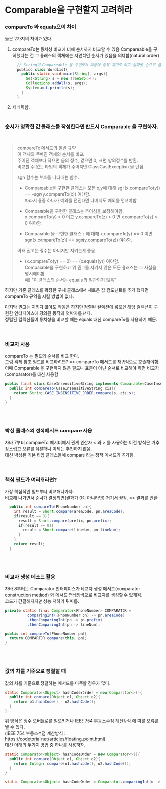 # Comparable을 구현할지 고려하라
### compareTo 와 equals으이 차이
둘은 2가지의 차이가 있다.<br/>
1. compareTo는 동치성 비교에 더해 순서까지 비교할 수 있음
  Compareable을 구혀했다는 건 그 클래스의 객체에는 자연적인 순서가 있음을 의미함(natural order)
    ```java
      // String이 Compareable 을 구현했기 때문에 중복 제거도 되고 알파벳 순으로 출력함.
      publicc class WordList{
        public static void main(String[] args){
          Set<String> s = new TreeSet<>();
          Collections.addAll(s, args);
          System.out.println(s);
        }
      }
    ```

2. 제네릭함.
<br/><br/>
### 순서가 명확한 값 클래스를 작성한다면 반드시 Comparable 을 구현하자.
<br/>

> compareTo 메서드의 일반 규약<br/>
> 이 객체와 주어진 객체의 순서를 비교.<br/>
> 주어진 객체보다 작으면 음의 정수, 같으면 0, 크면 양의정수를 반환.<br/>
> 비교할 수 없는 타입의 객체가 주어지면 ClassCastException 을 던짐.<br/>
>
> sgn 함수는 부호를 나타내는 함수.<br/>
>
> * Compareable을 구현한 클래스는 모든 x,y에 대해 sgn(x.compareTo(y)) == -sgn(y.compareTo(x)) 여야함.<br/>
>   따라서 둘중 하나가 예외를 던진다면 나머지도 예외를 던져야함<br/>
>   
> * Comparable을 구현한 클래스는 추이성을 보장해야함.<br/>
>   x.compareTo(y) > 0 이고 y.compareTo(z) > 0 면 x.compareTo(z) > 0 여야함.<br/>
>   
> * Comparable 을 구현한 클래스 z 에 대해 x.compareTo(y) == 0 이면 sgn(x.compareTo(z)) == sgn(y.compareTo(z)) 여야함.<br/>
> 
> 아래 권고는 필수는 아니지만 지키는게 좋음<br/>
> * (x.compareTo(y) == 0) == (x.equals(y)) 여야함.<br/>
>   Comparable을 구현하고 위 권고를 지키지 않은 모든 클래스는 그 사실을 명시해야함<br/>
>   예) "이 클래스의 순서는 equals 와 일관되지 않음"<br/>

하지만 기존 클래스를 확장한 구체 클래스에서 새로운 값 컴포넌트를 추가 했다면 compareTo 규약을 지킬 방법이 없다.<br/>

마지막 권고는 지키지 않아도 작동은 하지만 정렬된 컬렉션에 넣으면 해당 컬렉션이 구현한 인터페이스에 정의된 동작과 엇박자를 낸다.<br/>
정렬된 컬렉션들이 동치성을 비교할 때는 equals 대신 compareTo를 사용하기 때문.<br/>
<br/><br/>
### 비교자 사용
compareTo 는 필드의 순서를 비교 한다.<br/>
그럼 객체 참조 필드를 비교하려면? => compareTo 메서드를 재귀적으로 호출해야함.<br/>
이때 Comparable 을 구현하지 않은 필드나 표준이 아닌 순서로 비교해야 하면 비교자(comparator)를 대신 사용함<br/>
```java
public final class CaseInsensitiveString implements Comparable<CaseInsensitiveString>{
  public int compareTo(CaseInsensitiveString cis){
    return String.CASE_INSENSITIVE_ORDER.compare(s, cis.s);
  }
}
```
<br/><br/>
### 박싱 클래스의 정적메서드 compare 사용
자바 7부터 compareTo 메서더에서 관계 연산자 < 와 > 를 사용하는 이전 방식은 거추장스럽고 오류를 유발하니 이제는 추천하지 않음.<br/>
대신 박싱된 기본 타입 클래스들에 compare 라는 정적 메서드가 추가됨.<br/>
<br/><br/>
### 핵심 필드가 여러개라면?
가장 핵심적인 필드부터 비교해나가자.<br/>
비교해 나가면서 순서가 결정되면(결과가 0이 아니라면) 거기서 끝임. => 결과를 반환<br/>
```java
  public int compareTo(PhoneNumber pn){
    int result = Short.compare(areaCode, pn.areaCode);
    if(result == 0){
      result = Short.compare(prefix, pn.prefix);
      if(result == 0){
        result = Short.compare(lineNum, pn.lineNum);
      }
    }
    return result;
  }
```
<br/><br/>
### 비교자 생성 메소드 활용
자바 8부터는 Comparator 인터페이스가 비교자 생성 메서드(comparator construction method) 와 메서드 연쇄방식으로 비교자를 생성할 수 있게됨.<br/>
코드가 간결해지지만 성능 저하가 뒤따름.<br/>
```java
private static final Comparator<PhoneNumber> COMPARATOR =
          comparingInt((PhonNumber pn) -> pn.areaCode)
          .thenComparingInt(pn -> pn.prefix)
          .thenComparingInt(pn -> lineNum);

public int compareTo(PhoneNumber pn){
  return COMPARTOR.compare(this, pn);
}
```
<br/><br/>
### 값의 차를 기준으로 정렬할 때
값의 차를 기준으로 정렬하는 메서드를 마주할 경우가 많다.
```java
static Comparator<Object> hashCoderOrder = new Comparator<>(){
  public int compare(Object o1, Object o2){
    return o1.hashCode() - o2.hashCode();
  }
}
```
위 방식은 정수 오버플로를 일으키거나 IEEE 754 부동소수점 계산방식 에 따를 오류를 낼 수 있다.<br/>
(IEEE 754 부동소수점 계산방식 : https://codetorial.net/articles/floating_point.html)<br/>
대신 아래의 두가지 방법 중 하나를 사용하자.<br/>
```java
static Comparator<Object> hashCodeOrder = new Comparator<>(){
  public int compare(Object o1, Object o2){
    return Integer.compare(o1.hashcode(), o2.hashCode());
  }
}
```
```java
static Comparator<Object> hashCodeOrder = Comparator.comparingInt(o -> o.hashCode());
```
